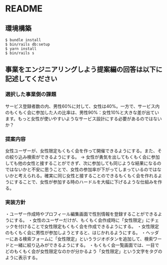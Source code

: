 # README

## 環境構築
```
$ bundle install
$ bin/rails db:setup
$ yarn install
$ bin/rails s
```

## 事業をエンジニアリングしよう提案編の回答は以下に記述してください
### 選択した事業側の課題
サービス登録者数の内、男性60%に対して、女性は40%。一方で、サービス内のもくもく会に参加した人の比率は、男性90%：女性10%と大きな差が出ています。もっと女性が使いやすいようなサービス設計にする必要があるのではないか？
### 提案内容
女性ユーザーが、女性限定もくもく会を作って開催できるようにする。また、その絞り込み検索ができるようにする。
→ 女性が勇気を出してもくもく会に参加しても他の女性と接することができず、次に参加しても同じような結果になるのではないかと不安に思うことで、女性の参加率が下がってしまっているのではないかと考えられる。確実に同じ女性と接することのできるもくもく会を作れるようにすることで、女性が参加する時のハードルを大幅に下げるような仕組みを作る。
### 実装方針
・ユーザー作成時やプロフィール編集画面で性別情報を登録することができるようにする。
・女性のユーザーだけが、もくもく会作成時に「女性限定」にチェックを付けることで女性限定もくもく会を作成できるようにする。
・女性限定のもくもく会に男性が参加しようとすると、はじかれるようにする。
・ヘッダーにある検索フォームに「女性限定」というラジオボタンを追加して、検索ワードと一緒に絞り込みができるようにする。
・もくもく会一覧画面では、一目でどのもくもく会が女性限定なのかが分かるよう「女性限定」という文字をタグのように表示する。